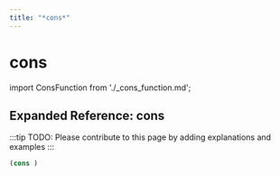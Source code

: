 ```yaml
---
title: "*cons*"
---
```


# cons

import ConsFunction from './_cons_function.md';

<ConsFunction />

## Expanded Reference: cons

:::tip
TODO: Please contribute to this page by adding explanations and examples
:::

```lisp
(cons )
```
